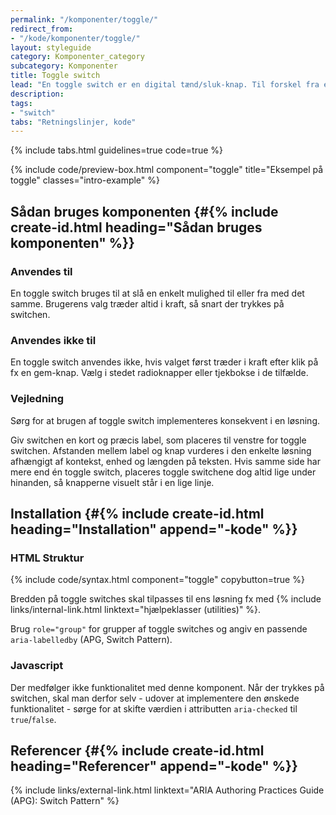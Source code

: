 ```yaml
---
permalink: "/komponenter/toggle/"
redirect_from:
- "/kode/komponenter/toggle/"
layout: styleguide
category: Komponenter_category
subcategory: Komponenter
title: Toggle switch
lead: "En toggle switch er en digital tænd/sluk-knap. Til forskel fra en radioknap eller tjekboks træder valget i kraft i det øjeblik brugerne interagerer med komponenten."
description:
tags:
- "switch"
tabs: "Retningslinjer, kode"
---
```


{% include tabs.html guidelines=true code=true %}

<div id="kode" hidden></div>

{% include code/preview-box.html component="toggle" title="Eksempel på toggle" classes="intro-example" %}

<!--split-->

## Sådan bruges komponenten {#{% include create-id.html heading="Sådan bruges komponenten" %}}

### Anvendes til

En toggle switch bruges til at slå en enkelt mulighed til eller fra med det samme. Brugerens valg træder altid i kraft, så snart der trykkes på switchen.

### Anvendes ikke til

En toggle switch anvendes ikke, hvis valget først træder i kraft efter klik på fx en gem-knap. Vælg i stedet radioknapper eller tjekbokse i de tilfælde.

### Vejledning

Sørg for at brugen af toggle switch implementeres konsekvent i en løsning.

Giv switchen en kort og præcis label, som placeres til venstre for toggle switchen. Afstanden mellem label og knap vurderes i den enkelte løsning afhængigt af kontekst, enhed og længden på teksten. Hvis samme side har mere end én toggle switch, placeres toggle switchene dog altid lige under hinanden, så knapperne visuelt står i en lige linje.

<!--split-->

## Installation {#{% include create-id.html heading="Installation" append="-kode" %}}

### HTML Struktur

{% include code/syntax.html component="toggle" copybutton=true %}

Bredden på toggle switches skal tilpasses til ens løsning fx med {% include links/internal-link.html linktext="hjælpeklasser (utilities)" %}. 

Brug `role="group"` for grupper af toggle switches og angiv en passende `aria-labelledby` (APG, Switch Pattern).

### Javascript

Der medfølger ikke funktionalitet med denne komponent. Når der trykkes på switchen, skal man derfor selv - udover at implementere den ønskede funktionalitet - sørge for at skifte værdien i attributten `aria-checked` til `true`/`false`.

## Referencer {#{% include create-id.html heading="Referencer" append="-kode" %}}

{% include links/external-link.html linktext="ARIA Authoring Practices Guide (APG): Switch Pattern" %}